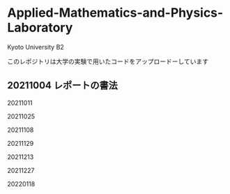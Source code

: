 # Applied-Mathematics-and-Physics-Laboratory
Kyoto University B2

このレポジトリは大学の実験で用いたコードをアップロードーしています

## 20211004 レポートの書法

20211011 

20211025 

20211108 

20211129 

20211213 

20211227 

20220118 
